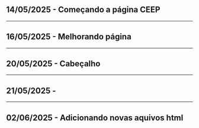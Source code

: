 ## 14/05/2025 - Começando a página CEEP
---
## 16/05/2025 - Melhorando página
---
## 20/05/2025 - Cabeçalho
---
## 21/05/2025 - 
---
## 02/06/2025 - Adicionando novas aquivos html
